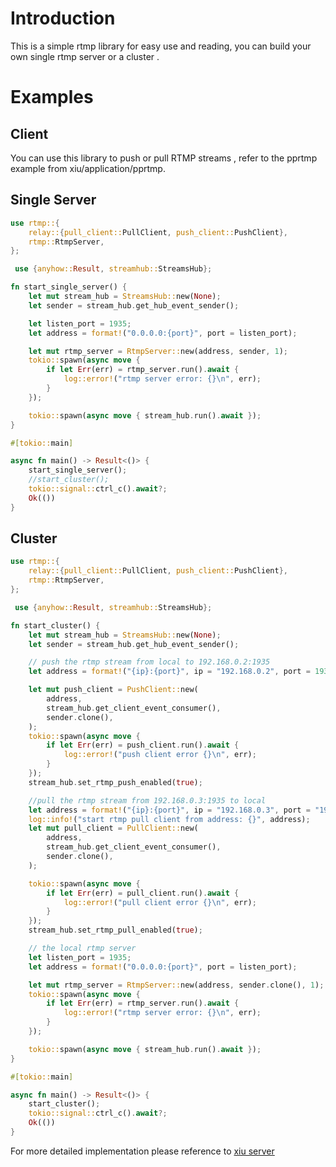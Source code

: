 # Introduction

This is a simple rtmp library for easy use and reading, you can build your own single rtmp server or a cluster .

# Examples

## Client

   You can use this library to push or pull RTMP streams , refer to the pprtmp example from xiu/application/pprtmp.

## Single Server

```rust
use rtmp::{
    relay::{pull_client::PullClient, push_client::PushClient},
    rtmp::RtmpServer,
};

 use {anyhow::Result, streamhub::StreamsHub};

fn start_single_server() {
    let mut stream_hub = StreamsHub::new(None);
    let sender = stream_hub.get_hub_event_sender();

    let listen_port = 1935;
    let address = format!("0.0.0.0:{port}", port = listen_port);

    let mut rtmp_server = RtmpServer::new(address, sender, 1);
    tokio::spawn(async move {
        if let Err(err) = rtmp_server.run().await {
            log::error!("rtmp server error: {}\n", err);
        }
    });

    tokio::spawn(async move { stream_hub.run().await });
}

#[tokio::main]

async fn main() -> Result<()> {
    start_single_server();
    //start_cluster();
    tokio::signal::ctrl_c().await?;
    Ok(())
}
```

## Cluster

```rust
use rtmp::{
    relay::{pull_client::PullClient, push_client::PushClient},
    rtmp::RtmpServer,
};

 use {anyhow::Result, streamhub::StreamsHub};

fn start_cluster() {
    let mut stream_hub = StreamsHub::new(None);
    let sender = stream_hub.get_hub_event_sender();

    // push the rtmp stream from local to 192.168.0.2:1935
    let address = format!("{ip}:{port}", ip = "192.168.0.2", port = 1935);

    let mut push_client = PushClient::new(
        address,
        stream_hub.get_client_event_consumer(),
        sender.clone(),
    );
    tokio::spawn(async move {
        if let Err(err) = push_client.run().await {
            log::error!("push client error {}\n", err);
        }
    });
    stream_hub.set_rtmp_push_enabled(true);

    //pull the rtmp stream from 192.168.0.3:1935 to local
    let address = format!("{ip}:{port}", ip = "192.168.0.3", port = "1935");
    log::info!("start rtmp pull client from address: {}", address);
    let mut pull_client = PullClient::new(
        address,
        stream_hub.get_client_event_consumer(),
        sender.clone(),
    );

    tokio::spawn(async move {
        if let Err(err) = pull_client.run().await {
            log::error!("pull client error {}\n", err);
        }
    });
    stream_hub.set_rtmp_pull_enabled(true);

    // the local rtmp server
    let listen_port = 1935;
    let address = format!("0.0.0.0:{port}", port = listen_port);

    let mut rtmp_server = RtmpServer::new(address, sender.clone(), 1);
    tokio::spawn(async move {
        if let Err(err) = rtmp_server.run().await {
            log::error!("rtmp server error: {}\n", err);
        }
    });

    tokio::spawn(async move { stream_hub.run().await });
}

#[tokio::main]

async fn main() -> Result<()> {
    start_cluster();
    tokio::signal::ctrl_c().await?;
    Ok(())
}
```

 For more detailed implementation please reference to [xiu server](https://github.com/harlanc/xiu/blob/master/application/xiu/src/main.rs)